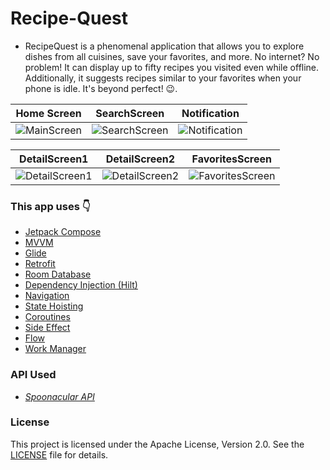 # Recipe-Quest
- RecipeQuest is a phenomenal application that allows you to explore dishes from all cuisines, save your favorites, and more. No internet? No problem! It can display up to fifty recipes you visited even while offline. Additionally, it suggests recipes similar to your favorites when your phone is idle. It's beyond perfect! 😉.

| Home Screen | SearchScreen | Notification
|----------|---------|---------
|![MainScreen](https://github.com/BerkayyKurtoglu/Papara-Final-Project/assets/88981781/fe9bdd08-3833-4a68-9952-df09bf1c6498) | ![SearchScreen](https://github.com/BerkayyKurtoglu/Papara-Final-Project/assets/88981781/4c320f63-794f-4504-83be-7cc77aab0667) | ![Notification](https://github.com/BerkayyKurtoglu/Papara-Final-Project/assets/88981781/2fc5a51b-e158-46e3-a392-60c794e4535b) |

| DetailScreen1 | DetailScreen2 | FavoritesScreen
|----------|---------|---------|
| ![DetailScreen1](https://github.com/BerkayyKurtoglu/Papara-Final-Project/assets/88981781/3446011b-feb2-4365-aceb-d19cbd2de0af) | ![DetailScreen2](https://github.com/BerkayyKurtoglu/Papara-Final-Project/assets/88981781/034b3928-47ea-48d7-9b21-d73dd1cbf236)| ![FavoritesScreen](https://github.com/BerkayyKurtoglu/Papara-Final-Project/assets/88981781/a99f8416-621a-457e-87a9-d22c17283dd9) |

### This app uses :point_down:

* [Jetpack Compose](https://developer.android.com/develop/ui/compose)
* [MVVM](https://developer.android.com/topic/libraries/architecture/viewmodel#implement)
* [Glide](https://github.com/bumptech/glide)
* [Retrofit](https://square.github.io/retrofit/)
* [Room Database](https://developer.android.com/training/data-storage/room)
* [Dependency Injection (Hilt)](https://developer.android.com/training/dependency-injection/hilt-android)
* [Navigation](https://developer.android.com/develop/ui/compose/navigation)
* [State Hoisting](https://developer.android.com/develop/ui/compose/state-hoisting)
* [Coroutines](https://developer.android.com/kotlin/coroutines?hl=tr)
* [Side Effect](https://developer.android.com/develop/ui/compose/side-effects)
* [Flow](https://developer.android.com/kotlin/flow)
* [Work Manager](https://developer.android.com/develop/background-work/background-tasks/persistent/getting-started)




### API Used
* _[Spoonacular API](https://spoonacular.com/food-api)_

### License
This project is licensed under the Apache License, Version 2.0. See the [LICENSE](LICENSE) file for details.
